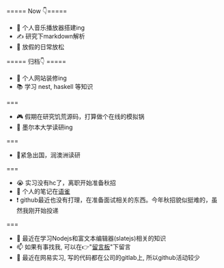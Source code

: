 ===== Now 👇=====
- 🎵 个人音乐播放器搭建ing
- ✍ 研究下markdown解析
- 🥳 放假的日常放松


===== 归档👇 =====
- 🔧 个人网站装修ing
- 📚 学习 nest, haskell 等知识

===

- 🎮 假期在研究饥荒源码，打算做个在线的模拟锅
- 🏫 墨尔本大学读研ing

===
- 🏃紧急出国，润澳洲读研

===

- 😭 实习没有hc了，离职开始准备秋招
- 👀 个人的笔记在[语雀](https://www.yuque.com/mirrorgo/qvhwgq)
- ❗ github最近也没有打理，在准备面试相关的东西。今年秋招貌似挺难的，虽然我刚开始投递

===

- 🌱 最近在学习Nodejs和富文本编辑器(slatejs)相关的知识
- 📫 如果有事找我, 可以在👉"[留言板](https://github.com/Mirrorgo/async-chat/issues/1)"下留言
- 🤔 最近在网易实习, 写的代码都在公司的gitlab上, 所以github活动较少
<!--
**Mirrorgo/mirrorgo** is a ✨ _special_ ✨ repository because its `README.md` (this file) appears on your GitHub profile.

Here are some ideas to get you started:

- 🔭 I’m currently working on ...
- 🌱 I’m currently learning ...
- 👯 I’m looking to collaborate on ...
- 🤔 I’m looking for help with ...
- 💬 Ask me about ...
- 📫 How to reach me: ...
- 😄 Pronouns: ...
- ⚡ Fun fact: ...
-->
